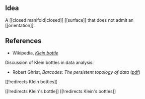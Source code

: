 


## Idea

A [[closed manifold|closed]] [[surface]] that does not admit an [[orientation]].

## References

* Wikipedia, _[Klein bottle](http://en.wikipedia.org/wiki/Klein_bottle)_

Discussion of Klein bottles in data analysis:

* Robert Ghrist, _Barcodes: The persistent topology of data_ ([pdf](http://www.math.upenn.edu/~ghrist/preprints/barcodes.pdf))

[[!redirects Klein bottles]]

[[!redirects Klein's bottle]]
[[!redirects Klein's bottles]]